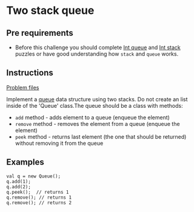 # Two stack queue

## Pre requirements

* Before this challenge you should complete [Int queue](/app/src/test/java/com/igorwojda/datastructure/queue/int/IntQueue.md) and
  [Int stack](/app/src/test/java/com/igorwojda/datastructure/stack/int/IntStack.md) puzzles or have good understanding how `stack` and `queue`
  works.

## Instructions

[Problem files](.)

Implement a [queue](https://en.wikipedia.org/wiki/Queue_(abstract_data_type)) data structure using two stacks. Do not create an list
inside of the 'Queue' class.The queue should be a class with methods:
* `add` method - adds element to a queue (enqueue the element)
* `remove` method - removes the element from a queue (enqueue the element)
* `peek` method - returns last element (the one that should be returned) without removing it from the queue

## Examples

```
val q = new Queue();
q.add(1);
q.add(2);
q.peek();  // returns 1
q.remove(); // returns 1
q.remove(); // returns 2
```

